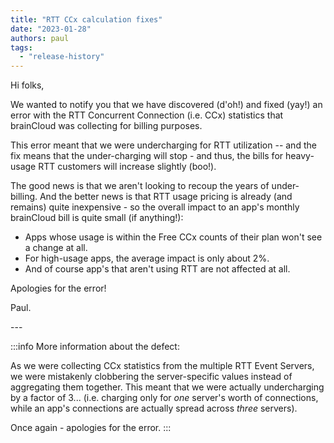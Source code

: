 ```yaml
---
title: "RTT CCx calculation fixes"
date: "2023-01-28"
authors: paul
tags: 
  - "release-history"
---
```


Hi folks,

We wanted to notify you that we have discovered (d'oh!) and fixed (yay!) an error with the RTT Concurrent Connection (i.e. CCx) statistics that brainCloud was collecting for billing purposes.

This error meant that we were undercharging for RTT utilization -- and the fix means that the under-charging will stop - and thus, the bills for heavy-usage RTT customers will increase slightly (boo!).

The good news is that we aren't looking to recoup the years of under-billing. And the better news is that RTT usage pricing is already (and remains) quite inexpensive - so the overall impact to an app's monthly brainCloud bill is quite small (if anything!):

- Apps whose usage is within the Free CCx counts of their plan won't see a change at all.
- For high-usage apps, the average impact is only about 2%.
- And of course app's that aren't using RTT are not affected at all.

Apologies for the error!

Paul.

\---

:::info More information about the defect:

As we were collecting CCx statistics from the multiple RTT Event Servers, we were mistakenly clobbering the server-specific values instead of aggregating them together. This meant that we were actually undercharging by a factor of 3... (i.e. charging only for _one_ server's worth of connections, while an app's connections are actually spread across _three_ servers).

Once again - apologies for the error.
:::